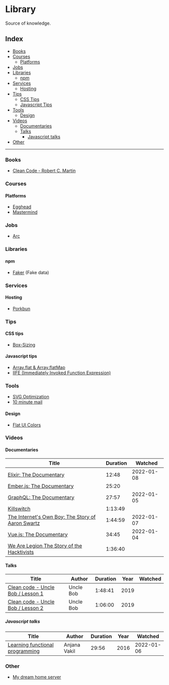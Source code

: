 # Library

Source of knowledge.

## Index

- [Books](#Books)
- [Courses](#Courses)
  - [Platforms](#Platforms)
- [Jobs](#Jobs)
- [Libraries](#Libraries)
  - [npm](#npm)
- [Services](#Services)
  - [Hosting](#Hosting)
- [Tips](#Tips)
  - [CSS Tips](#CSS-tips)
  - [Javascript Tips](#Javascript-tips)
- [Tools](#Tools)
  - [Design](#Design)
- [Videos](#Videos)
  - [Documentaries](#Documentaries)
  - [Talks](#Talks)
    - [Javascript talks](#javascript-talks)
- [Other](#Other)

---

### Books

- [Clean Code - Robert C. Martin](https://gist.github.com/wojteklu/73c6914cc446146b8b533c0988cf8d29)

### Courses

#### Platforms

- [Egghead](https://egghead.io/)
- [Mastermind](https://www.mastermind.ac/)

### Jobs

- [Arc](https://arc.dev/)

### Libraries

#### npm

- [Faker](https://www.npmjs.com/package/faker/v/5.5.3) (Fake data)

### Services

#### Hosting

- [Porkbun](https://porkbun.com/)

### Tips

#### CSS tips

- [Box-Sizing](https://www.youtube.com/watch?v=Vx854s9YE78)

#### Javascript tips

- [Array.flat & Array.flatMap](https://www.youtube.com/watch?v=em_Vh7ZGrnw)
- [IIFE (Immediately Invoked Function Expression)](https://www.youtube.com/watch?v=yK_vE6ghox8)

### Tools

- [SVG Optimization](https://jakearchibald.github.io/svgomg/)
- [10 minute mail](https://10minutemail.com/)

#### Design

- [Flat UI Colors](https://flatuicolors.com/)

### Videos

#### Documentaries

| Title                                                                                            | Duration | Watched    |
|--------------------------------------------------------------------------------------------------|----------|------------|
| [Elixir: The Documentary](https://www.youtube.com/watch?v=lxYFOM3UJzo)                           | 12:48    | 2022-01-08 |
| [Ember.js: The Documentary](https://www.youtube.com/watch?v=Cvz-9ccflKQ)                         | 25:20    |            |
| [GraphQL: The Documentary](https://www.youtube.com/watch?v=783ccP__No8)                          | 27:57    | 2022-01-05 |
| [Killswitch](https://www.youtube.com/watch?v=qW1QWot_NUE)                                        | 1:13:49  |            |
| [The Internet's Own Boy: The Story of Aaron Swartz](https://www.youtube.com/watch?v=9vz06QO3UkQ) | 1:44:59  | 2022-01-07 |
| [Vue.js: The Documentary](https://www.youtube.com/watch?v=OrxmtDw4pVI)                           | 34:45    | 2022-01-04 |
| [We Are Legion The Story of the Hacktivists](https://www.youtube.com/watch?v=4D1WJsdu6W8)        | 1:36:40  |            |

#### Talks

| Title                                                                            | Author    | Duration | Year | Watched |
|----------------------------------------------------------------------------------|-----------|----------|------|---------|
| [Clean code - Uncle Bob / Lesson 1](https://www.youtube.com/watch?v=7EmboKQH8lM) | Uncle Bob | 1:48:41  | 2019 |         |
| [Clean code - Uncle Bob / Lesson 2](https://www.youtube.com/watch?v=2a_ytyt9sf8) | Uncle Bob | 1:06:00  | 2019 |         |

##### Javascript talks

| Title                                                                          | Author       | Duration | Year | Watched    |
|--------------------------------------------------------------------------------|--------------|----------|------|------------|
| [Learning functional programming](https://www.youtube.com/watch?v=e-5obm1G_FY) | Anjana Vakil | 29:56    | 2016 | 2022-01-06 |

### Other

- [My dream home server](https://www.youtube.com/watch?v=f5jNJDaztqk)
